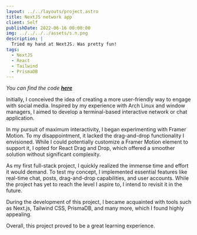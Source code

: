 ```yaml
---
layout: ../../layouts/project.astro
title: NextJS network app
client: Self
publishDate: 2022-06-16 00:00:00
img: ../../../../assets/s.n.png
description: |
  Tried my hand at NextJS. Was pretty fun!
tags:
  - NextJS
  - React
  - Tailwind
  - PrismaDB
---
```


_You can find the code [**here**](https://github.com/dtetradis/s.n.)_

Initially, I conceived the idea of creating a more user-friendly way to engage with social media. Inspired by my experience with Arch Linux and window managers, I aimed to develop a terminal-based interactive network or chat application.

In my pursuit of maximum interactivity, I began experimenting with Framer Motion. To my disappointment, it lacked the drag-and-drop functionality I envisioned. While I could potentially customize a Framer Motion element to support it, I opted for React Drag and Drop, which offered a smoother solution without significant complexity.

As my first full-stack project, I quickly realized the immense time and effort it would demand. To test my concept, I implemented essential features like real-time chat, posts, drag-and-drop capabilities, and user accounts. While the project has yet to reach the level I aspire to, I intend to revisit it in the future.

During the development of this project, I became acquainted with tools such as Next.js, Tailwind CSS, PrismaDB, and many more, which I found highly appealing.

Overall, this project proved to be a great learning experience.

